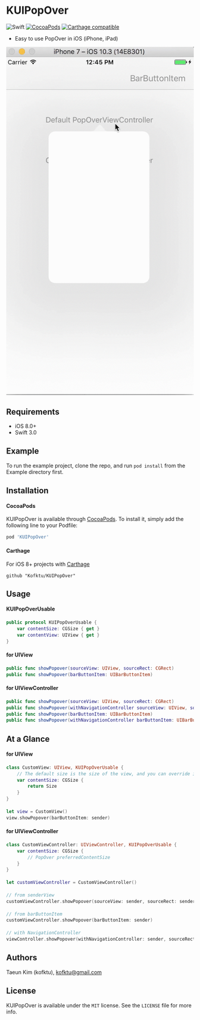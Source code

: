 # KUIPopOver

![Swift](https://img.shields.io/badge/Swift-3.0-orange.svg)
[![CocoaPods](http://img.shields.io/cocoapods/v/KUIPopOver.svg?style=flat)](http://cocoapods.org/?q=name%3AKUIPopOver%20author%3AKofktu)
[![Carthage compatible](https://img.shields.io/badge/Carthage-compatible-4BC51D.svg?style=flat)](https://github.com/Carthage/Carthage)

- Easy to use PopOver in iOS (iPhone, iPad)

![alt tag](Screenshot/KUIPopOver.gif)

## Requirements
- iOS 8.0+
- Swift 3.0

## Example
To run the example project, clone the repo, and run `pod install` from the Example directory first.

## Installation

#### CocoaPods
KUIPopOver is available through [CocoaPods](http://cocoapods.org). To install
it, simply add the following line to your Podfile:

```ruby
pod 'KUIPopOver'
```

#### Carthage
For iOS 8+ projects with [Carthage](https://github.com/Carthage/Carthage)

```
github "Kofktu/KUIPopOver"
```

## Usage

#### KUIPopOverUsable

```swift
public protocol KUIPopOverUsable {
    var contentSize: CGSize { get }
    var contentView: UIView { get }
}

```

#### for UIView

```swift
public func showPopover(sourceView: UIView, sourceRect: CGRect)
public func showPopover(barButtonItem: UIBarButtonItem)
```

#### for UIViewController

```swift
public func showPopover(sourceView: UIView, sourceRect: CGRect)
public func showPopover(withNavigationController sourceView: UIView, sourceRect: CGRect)
public func showPopover(barButtonItem: UIBarButtonItem)
public func showPopover(withNavigationController barButtonItem: UIBarButtonItem)
```

## At a Glance

#### for UIView

```swift
class CustomView: UIView, KUIPopOverUsable {
	// The default size is the size of the view, and you can override it if you want to customize it.
    var contentSize: CGSize {
    	return Size
    }
}

let view = CustomView()
view.showPopover(barButtonItem: sender)
```

#### for UIViewController

```swift
class CustomViewController: UIViewController, KUIPopOverUsable {
	var contentSize: CGSize {
		// PopOver preferredContentSize
    }
}

let customViewController = CustomViewController()

// from senderView
customViewController.showPopover(sourceView: sender, sourceRect: sender.bounds)

// from barButtonItem
customViewController.showPopover(barButtonItem: sender)

// with NavigationController
viewController.showPopover(withNavigationController: sender, sourceRect: sender.bounds)
```

## Authors

Taeun Kim (kofktu), <kofktu@gmail.com>

## License

KUIPopOver is available under the ```MIT``` license. See the ```LICENSE``` file for more info.
